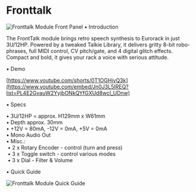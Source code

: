 # Fronttalk
![Fronttalk Module Front Panel](https://www.erikoostveen.co.uk/assets/img/Fronttalk/FrontTalkModule.jpg)
▪ Introduction

The FrontTalk module brings retro speech synthesis to Eurorack in just 3U/12HP. Powered by a tweaked Talkie Library, it delivers gritty 8-bit robo-phrases, full MIDI control, CV pitch/gate, and 4 digital glitch effects. Compact and bold, it gives your rack a voice with serious attitude.

▪ Demo

[https://www.youtube.com/shorts/0T1OGHjvQ3k](https://www.youtube.com/embed/Jn0J3L5IREQ?list=PL4E2GvauW2YyjbONkQYfGXUd8wcl_UDnw)

▪ Specs

• 3U/12HP = approx. H129mm x W61mm<br/>
• Depth approx. 30mm<br/>
• +12V = 80mA, -12V = 0mA, +5V = 0mA<br/>
• Mono Audio Out<br/>
• Misc.:<br/>
&nbsp;• 2 x Rotary Encoder - control (turn and press)<br/>
&nbsp;• 3 x Toggle switch - control various modes<br/>
&nbsp;• 3 x Dial - Filter & Volume

▪ Quick Guide

![Fronttalk Module Quick Guide](https://www.erikoostveen.co.uk/assets/doc/FrontTalk/FrontTalkQuickGuide_v1.jpg)
